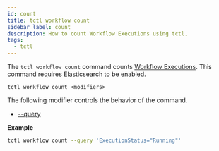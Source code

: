 ```yaml
---
id: count
title: tctl workflow count
sidebar_label: count
description: How to count Workflow Executions using tctl.
tags:
  - tctl
---
```


The `tctl workflow count` command counts [Workflow Executions](/concepts/what-is-a-workflow-execution).
This command requires Elasticsearch to be enabled.

`tctl workflow count <modifiers>`

The following modifier controls the behavior of the command.

- [--query](/tctl-next/modifiers#--query)

**Example**

```bash
tctl workflow count --query 'ExecutionStatus="Running"'
```
